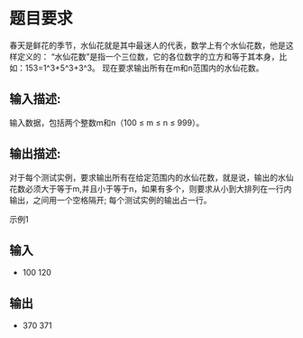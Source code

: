 # 题目要求

春天是鲜花的季节，水仙花就是其中最迷人的代表，数学上有个水仙花数，他是这样定义的： “水仙花数”是指一个三位数，它的各位数字的立方和等于其本身，比如：153=1^3+5^3+3^3。 现在要求输出所有在m和n范围内的水仙花数。

## 输入描述:

输入数据，包括两个整数m和n（100 ≤ m ≤ n ≤ 999）。

## 输出描述:

对于每个测试实例，要求输出所有在给定范围内的水仙花数，就是说，输出的水仙花数必须大于等于m,并且小于等于n，如果有多个，则要求从小到大排列在一行内输出，之间用一个空格隔开;
每个测试实例的输出占一行。

示例1

## 输入

* 100 120

## 输出

* 370 371

